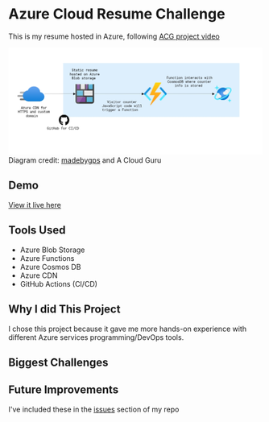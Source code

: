 # Azure Cloud Resume Challenge

This is my resume hosted in Azure, following [ACG project video](https://www.youtube.com/watch?v=ieYrBWmkfno)

![alt text](diagram.png)
Diagram credit: [madebygps](https://github.com/madebygps) and A Cloud Guru

## Demo
[View it live here](https://www.michaelresume.com/)

## Tools Used

- Azure Blob Storage
- Azure Functions
- Azure Cosmos DB
- Azure CDN
- GitHub Actions (CI/CD)

## Why I did This Project

I chose this project because it gave me more hands-on experience with different Azure services programming/DevOps tools. 

## Biggest Challenges



## Future Improvements 

I've included these in the [issues](https://github.com/JustAnotherCloudGuy/azure-resume/issues) section of my repo







